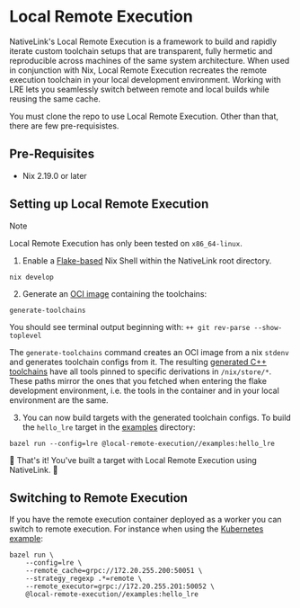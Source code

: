 # Local Remote Execution

NativeLink's Local Remote Execution is a framework to build and rapidly iterate
custom toolchain setups that are transparent, fully hermetic and reproducible
across machines of the same system architecture. When used in conjunction with Nix,
Local Remote Execution recreates the remote execution toolchain in your local
development environment. Working with LRE lets you seamlessly switch between remote
and local builds while reusing the same cache.

You must clone the repo to use Local Remote Execution. Other than that, there are few pre-requisistes.
## Pre-Requisites

- Nix 2.19.0 or later

## Setting up Local Remote Execution

> [!Note]
> Local Remote Execution has only been tested on `x86_64-linux`.

1. Enable a [Flake-based](https://nixos.wiki/wiki/Development_environment_with_nix-shell) Nix Shell within the NativeLink root directory.

```shell
nix develop
```
2. Generate an [OCI image](https://opencontainers.org/) containing the toolchains:

```shell
generate-toolchains
```

You should see terminal output beginning with:
`++ git rev-parse --show-toplevel`


The `generate-toolchains` command creates an OCI image from a nix `stdenv` and
generates toolchain configs from it. The resulting [generated C++ toolchains](
./generated/cc/BUILD) have all tools pinned to specific derivations in
`/nix/store/*`. These paths mirror the ones that you fetched when entering the
flake development environment, i.e. the tools in the container and in your local
environment are the same.

3. You can now build targets with the generated toolchain configs. To build the `hello_lre` target in the [examples](./examples/) directory:

```shell
bazel run --config=lre @local-remote-execution//examples:hello_lre
```
🎉 That's it! You've built a target with Local Remote Execution using NativeLink. 🎉

## Switching to Remote Execution

If you have the remote execution container deployed as a worker you can switch
to remote execution. For instance when using the [Kubernetes example](../deployment-examples/kubernetes):

```shell
bazel run \
    --config=lre \
    --remote_cache=grpc://172.20.255.200:50051 \
    --strategy_regexp .*=remote \
    --remote_executor=grpc://172.20.255.201:50052 \
    @local-remote-execution//examples:hello_lre
```
